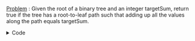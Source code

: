 [Problem](https://leetcode.com/problems/path-sum/) : Given the root of a binary tree and an integer targetSum, return true if the tree has a root-to-leaf path such that adding up all the values along the path equals targetSum.

<details>
<summary>Code</summary>
        
<details>
<summary>Recursive</summary>
        
```
class Solution 
{
        public:
        bool hasPathSum(TreeNode* root, int targetSum)
        {
                if(root == NULL)
                        return false;
                if(root->left == NULL && root->right == NULL && root->val - targetSum == 0)
                        return true;
        
                bool left = hasPathSum(root->left,targetSum - root->val);
                bool right = hasPathSum(root->right,targetSum - root->val);
        
                return left || right;
        }
};
```
        
</details>

<details>
<summary>Iterative➿</summary>

```
class Solution 
{
        public:
        bool hasPathSum(TreeNode* root, int sum) 
        {
                if(!root)
                        return false;
                stack<TreeNode*> treeStack;
                stack<int> sumStack;
                treeStack.push(root);
                sumStack.push(sum);
                while(!treeStack.empty())
                {
                        auto node = treeStack.top();
                        treeStack.pop();
                        auto sumnode = sumStack.top();
                        sumStack.pop();
                        if(node->left == NULL && node->right == NULL && node->val==sumnode)
                                return true;
                        if(node->left!=NULL)
                        {
                                treeStack.push(node->left);
                                sumStack.push(sumnode - node->val);
                        }
                        if(node->right!=NULL)
                        {
                                treeStack.push(node->right);
                                sumStack.push(sumnode - node->val);
                        }
                }
                return false;
        }
};
```

</details>
</details>

